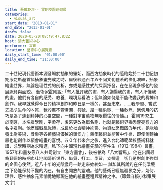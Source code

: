 ```yaml
---
title: 藝載乾坤-- 霍剛校園巡迴展
categories:
  - visual_art
start_date: "2013-01-01"
end_date: "2013-01-01"
draft: false
date: 2020-05-20T08:49:47.832Z
host: 清大藝術中心
performer: 霍剛
location: 藝術中心展覽廳
daily_start_time: "04:00:00"
daily_end_time: "11:00:00"
---
```


二十世紀現代藝術本源發韌於抽象的肇始，而西方抽象時代的蒞臨始於二十世紀初期康定斯基首幅抽象畫完成之時，爾後經過百年與不同文化體系的催化演繹，抽象繪畫世界，無論是理性式的剖析，亦或是感性式的探索抒發，在在呈現多樣化的發展脈絡與面貌。 藝術家霍剛說:「有人批評我的畫，有人讚揚我的畫，有人不懂我的畫，他們有各自的感受、教養、環境及看法；但無論如何是不能改變我的精神和創作。我早就覺得今日的精神創作和昨日是一樣的，甚至未來。……我學習、嘗試去追求生命的本質，我的畫不管構圖、符號，是一種象徵、一種啟示。我使用的技巧是為了達到精神的心靈空間，一種對宇宙萬物無限嚮往的情愫。」 霍剛1932生於南京，本名霍學剛，字柔存，後來更改為單名剛，也就是藝術界熟悉響亮有力的名字霍剛。他歷經戰亂洗禮，成長於社會精神抑鬱、物資缺乏艱困的年代，卻能培養出對美術、音樂等各類藝術優越的領悟力；熱愛藝術並能苦中作樂，即使倒轉抽屜也能創作以領會繪畫的喜悅。五０年代來台之後，進入台北師範學校藝術科就讀，求學時期為求精進，私下向中國現代繪畫先驅的李仲生（1912-1984）習畫，1957年和畫友等八人共同創立「東方畫會」，後被譽為「八大響馬」。他在出國最為艱困的時期悲壯地闖蕩新世界，借貸、打工、學習，支撐這一切仍是對創作強烈的企圖心使然。近八十年的光陰歲月一路走來始終如一 誠如其所說的在任何環境之下仍能保持不變的內在，有自由開放的靈魂。他的藝術已經無疆界之分，幾何、理性、感性抽象元素愉悅地顯現在他的繪畫歷程與精神之中。（節錄自賴小秋策展文字）